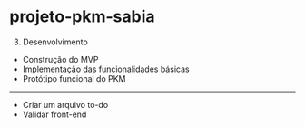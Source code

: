 # projeto-pkm-sabia

3. Desenvolvimento

- Construção do MVP
- Implementação das funcionalidades básicas
- Protótipo funcional do PKM

----

- Criar um arquivo to-do
- Validar front-end
